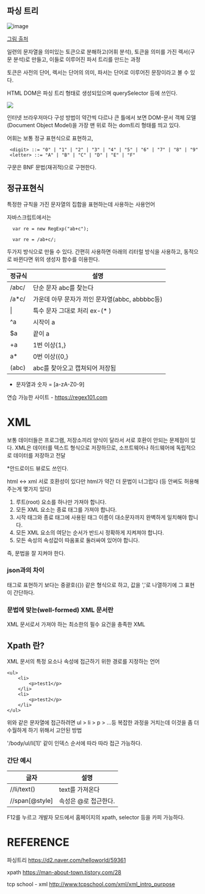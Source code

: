 ## 파싱 트리


![image](https://user-images.githubusercontent.com/40421183/127004103-d23da86f-9239-4c8b-86f2-37892d65afb0.png)

[그림 출처](https://d2.naver.com/helloworld/59361)


일련의 문자열을 의미있는 토큰으로 분해하고(어휘 분석), 토큰을 의미를 가진  렉서(구문 분석)로 만들고, 이들로 이루어진 파서 트리를 만드는 과정

토큰은 사전의 단어, 렉서는 단어의 의미, 파서는 단어로 이루어진 문장이라고 볼 수 있다.


HTML DOM은 파싱 트리 형태로 생성되있으며 querySelector 등에 쓰인다.

![](https://i.imgur.com/pMiGQsd.png)


인터넷 브라우저마다 구성 방법이 약간씩 다르나 큰 틀에서 보면 
DOM-문서 객체 모델(Document Object Model)을 가장 맨 위로 하는 dom트리 형태를 띄고 있다. 


어휘는 보통 정규 표현식으로 표현하고,

     <digit> ::= "0" | "1" | "2" | "3" | "4" | "5" | "6" | "7" | "8" | "9"
     <letter> ::= "A" | "B" | "C" | "D" | "E" | "F"
구문은 BNF 문법(재귀적)으로 구현한다.




## 정규표현식

특정한 규칙을 가진 문자열의 집합을 표현하는데 사용하는 사용언어

자바스크립트에서는 

      var re = new RegExp("ab+c");
  
      var re = /ab+c/;
  
  
두가지 방식으로 만들 수 있다. 간편히 사용하면 아래의 리터럴 방식을 사용하고, 동적으로 바뀐다면 위의 생성자 함수를 이용한다.




|정규식|설명|
|------|---|
|/abc/ |단순 문자 abc를 찾는다|
|/a*c/|가운데 아무 문자가 끼인 문자열(abbc, abbbbc등)|
|\||특수 문자 그대로 처리 ex-(\* )|
|^a |시작이 a|
|$a|끝이 a|
|+a|1번 이상{1,}|
|a*|0번 이상({0,}|
|(abc)|abc를 찾아오고 캡쳐되어 저장됨|

* 문자열과 숫자 = [a-zA-Z0-9]

연습 가능한 사이트 - https://regex101.com

# XML


보통 데이터들은 프로그램, 저장소끼리 양식이 달라서 서로 호환이 안되는 문제점이 있다.
XML은 데이터를 텍스트 형식으로 저장하므로, 소프트웨어나 하드웨어에 독립적으로 데이터를 저장하고 전달

*안드로이드 뷰로도 쓰인다.

html <-> xml 서로 호환성이 있다만 html가 약간 더 문법이 너그럽다
(</tag>등 안써도 허용해주는게 몇가지 있다)

1. 루트(root) 요소를 하나만 가져야 합니다.
2. 모든 XML 요소는 종료 태그를 가져야 합니다.
3. 시작 태그와 종료 태그에 사용된 태그 이름이 대소문자까지 완벽하게 일치해야 합니다.
4. 모든 XML 요소의 여닫는 순서가 반드시 정확하게 지켜져야 합니다.
5. 모든 속성의 속성값이 따옴표로 둘러싸여 있어야 합니다.

즉, 문법을 잘 지켜야 한다.


### json과의 차이 

태그로 표현하기 보다는 중괄호({}) 같은 형식으로 하고, 값을 ','로 나열하기에 그 표현이 간단하다.

### 문법에 맞는(well-formed) XML 문서란 

XML 문서로서 가져야 하는 최소한의 필수 요건을 충족한 XML 

## Xpath 란?

XML 문서의 특정 요소나 속성에 접근하기 위한 경로를 지정하는 언어

    <ul>
        <li>
            <p>test1</p>
        </li>
        <li>
            <p>test2</p>
        </li>
    </ul>


위와 같은 문자열에 접근하려면 ul > li > p > ...등 복잡한 과정을 거치는데 이것을 좀 더 수월하게 하기 위해서 고안된 방법 

'/body/ul/li[1]' 같이 인덱스 순서에 따라 따라 접근 가능하다. 


### 간단 예시
|글자|설명|
|------|---|
|//li/text() |text를 가져온다|
|//span[@style] |속성은 @로 접근한다. |


F12를 누르고 개발자 모드에서 홈페이지의 xpath, selector 등을 카피 가능하다.





# REFERENCE 

파싱트리 
https://d2.naver.com/helloworld/59361

xpath
https://man-about-town.tistory.com/28

tcp school - xml 
http://www.tcpschool.com/xml/xml_intro_purpose

